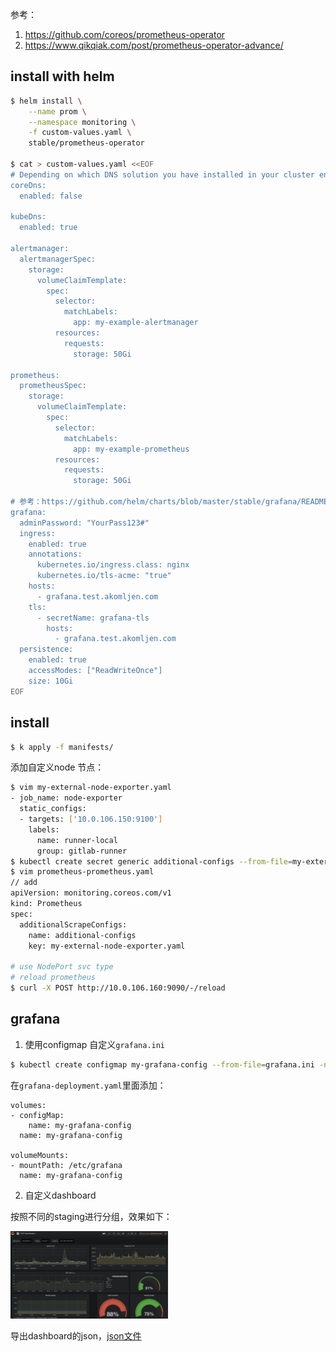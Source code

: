 

参考：

1. https://github.com/coreos/prometheus-operator
2. https://www.qikqiak.com/post/prometheus-operator-advance/


## install with helm

```bash
$ helm install \
    --name prom \
    --namespace monitoring \
    -f custom-values.yaml \
    stable/prometheus-operator

$ cat > custom-values.yaml <<EOF
# Depending on which DNS solution you have installed in your cluster enable the right exporter
coreDns:
  enabled: false

kubeDns:
  enabled: true

alertmanager:
  alertmanagerSpec:
    storage:
      volumeClaimTemplate:
        spec:
          selector:
            matchLabels:
              app: my-example-alertmanager
          resources:
            requests:
              storage: 50Gi

prometheus:
  prometheusSpec:
    storage:
      volumeClaimTemplate:
        spec:
          selector:
            matchLabels:
              app: my-example-prometheus
          resources:
            requests:
              storage: 50Gi

# 参考：https://github.com/helm/charts/blob/master/stable/grafana/README.md
grafana:
  adminPassword: "YourPass123#"
  ingress:
    enabled: true
    annotations:
      kubernetes.io/ingress.class: nginx
      kubernetes.io/tls-acme: "true"
    hosts:
      - grafana.test.akomljen.com
    tls:
      - secretName: grafana-tls
        hosts:
          - grafana.test.akomljen.com
  persistence:
    enabled: true
    accessModes: ["ReadWriteOnce"]
    size: 10Gi
EOF
```

## install

```bash
$ k apply -f manifests/
```



添加自定义node 节点：

```bash
$ vim my-external-node-exporter.yaml
- job_name: node-exporter
  static_configs:
  - targets: ['10.0.106.150:9100']
    labels:
      name: runner-local
      group: gitlab-runner
$ kubectl create secret generic additional-configs --from-file=my-external-node-exporter.yaml -n monitoring
$ vim prometheus-prometheus.yaml
// add
apiVersion: monitoring.coreos.com/v1
kind: Prometheus
spec:
  additionalScrapeConfigs:
    name: additional-configs
    key: my-external-node-exporter.yaml

# use NodePort svc type
# reload prometheus
$ curl -X POST http://10.0.106.160:9090/-/reload
```

## grafana

1. 使用configmap 自定义`grafana.ini`

```bash
$ kubectl create configmap my-grafana-config --from-file=grafana.ini -n monitoring
```

在`grafana-deployment.yaml`里面添加：

```
volumes:
- configMap:
    name: my-grafana-config
  name: my-grafana-config

volumeMounts:
- mountPath: /etc/grafana
  name: my-grafana-config
```

2. 自定义dashboard

按照不同的staging进行分组，效果如下：

<img src="../assets/grafana-dashboard1.png" width = 50% height = 50% />

导出dashboard的json，[json文件](grafana/HCP-dashboard-1546517356842.json)
